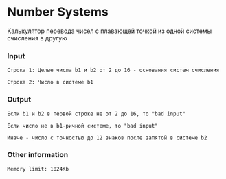 # Number Systems

Калькулятор перевода чисел с плавающей точкой из одной системы счисления в другую

### Input

```
Строка 1: Целые числа b1 и b2 от 2 до 16 - основания систем счисления
```
```
Строка 2: Число в системе b1
```

### Output

```
Если b1 и b2 в первой строке не от 2 до 16, то "bad input"
```
```
Если число не в b1-ричной системе, то "bad input"
```
```
Иначе - число с точностью до 12 знаков после запятой в системе b2
```

### Other information

```
Memory limit: 1024Kb
```